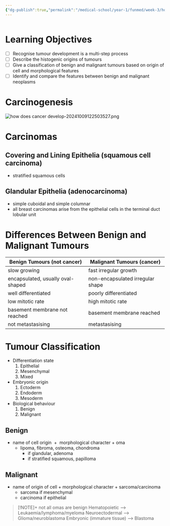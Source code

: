 ```yaml
---
{"dg-publish":true,"permalink":"/medical-school/year-1/funmed/week-3/how-does-cancer-develop/","tags":["funmed"]}
---
```


```table-of-contents
```
# Learning Objectives
- [ ] Recognise tumour development is a multi-step process
- [ ] Describe the histogenic origins of tumours
- [ ] Give a classification of benign and malignant tumours based on origin of cell and morphological features
- [ ] Identify and compare the features between benign and malignant neoplasms

# Carcinogenesis
![how does cancer develop-20241009122503527.png](/img/user/Medical%20School/Year%201/funmed/week%203/attachments/how%20does%20cancer%20develop-20241009122503527.png)

# Carcinomas
## Covering and Lining Epithelia (squamous cell carcinoma)
- stratified squamous cells
## Glandular Epithelia (adenocarcinoma)
- simple cuboidal and simple columnar
- all breast carcinomas arise from the epithelial cells in the terminal duct lobular unit

# Differences Between Benign and Malignant Tumours

| Benign Tumours (not cancer)       | Malignant Tumours (cancer)       |
| --------------------------------- | -------------------------------- |
| slow growing                      | fast irregular growth            |
| encapsulated, usually oval-shaped | non-encapsulated irregular shape |
| well differentiated               | poorly differentiated            |
| low mitotic rate                  | high mitotic rate                |
| basement membrane not reached     | basement membrane reached        |
| not metastasising                 | metastasising                    |

# Tumour Classification

- Differentiation state
	1. Epithelial
	2. Mesenchymal
	3. Mixed
- Embryonic origin
	1. Ectoderm
	2. Endoderm
	3. Mesoderm
- Biological behaviour
	1. Benign
	2. Malignant

## Benign
- name of cell origin  +  morphological character + oma
	- lipoma, fibroma, osteoma, chondroma
		- if glandular, adenoma
		- if stratified squamous, papilloma
## Malignant
- name of origin of cell + morphological character + sarcoma/carcinoma
	- sarcoma if mesenchymal 
	- carcinoma if epithelial

> [!NOTE]+ not all omas are benign
> Hematopoietic --> Leukaemia/lymphoma/myeloma
Neuroectodermal --> Glioma/neuroblastoma
Embryonic (immature tissue) --> Blastoma
